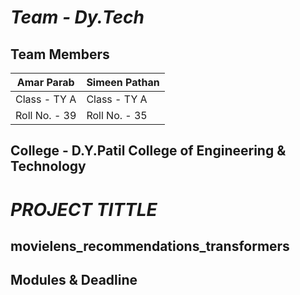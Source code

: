 # _Team - Dy.Tech_
## **Team Members**
| Amar Parab   | Simeen Pathan |
|------------------|-------------------------|
| Class - TY A   |         Class - TY A |
| Roll No. - 39   |       Roll No. - 35  |

## College - D.Y.Patil College of Engineering & Technology

# _PROJECT TITTLE_
## movielens_recommendations_transformers
## Modules & Deadline
